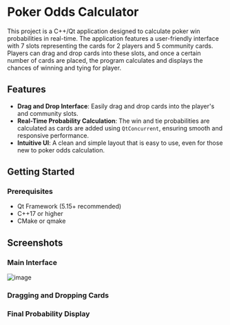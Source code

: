 # Poker Odds Calculator

This project is a C++/Qt application designed to calculate poker win probabilities in real-time. The application features a user-friendly interface with 7 slots representing the cards for 2 players and 5 community cards. Players can drag and drop cards into these slots, and once a certain number of cards are placed, the program calculates and displays the chances of winning and tying for player.

## Features

- **Drag and Drop Interface**: Easily drag and drop cards into the player's and community slots.
- **Real-Time Probability Calculation**: The win and tie probabilities are calculated as cards are added using `QtConcurrent`, ensuring smooth and responsive performance.
- **Intuitive UI**: A clean and simple layout that is easy to use, even for those new to poker odds calculation.

## Getting Started

### Prerequisites

- Qt Framework (5.15+ recommended)
- C++17 or higher
- CMake or qmake

## Screenshots
### Main Interface
![image](https://github.com/user-attachments/assets/50fef170-205e-448c-8ab5-03b9ad7ac278)

### Dragging and Dropping Cards

### Final Probability Display
